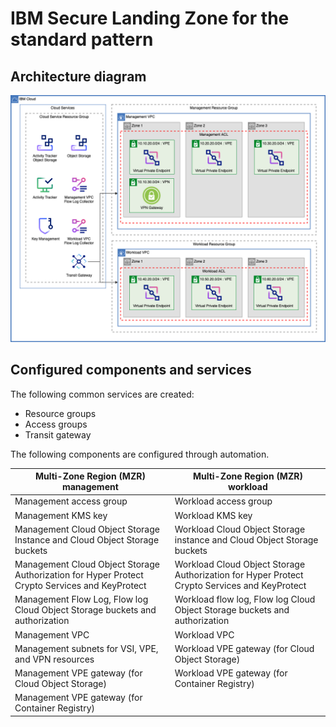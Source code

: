 # IBM Secure Landing Zone for the standard pattern

## Architecture diagram

![Standard pattern architecture diagram](../images/patterns/standard-pattern.png)

## Configured components and services

The following common services are created:

- Resource groups
- Access groups
- Transit gateway

The following components are configured through automation.

| Multi-Zone Region (MZR) management | Multi-Zone Region (MZR) workload |
|---|---|
| Management access group | Workload access group |
| Management KMS key | Workload KMS key |
| Management Cloud Object Storage Instance and Cloud Object Storage buckets | Workload Cloud Object Storage instance and Cloud Object Storage buckets |
| Management Cloud Object Storage Authorization for Hyper Protect Crypto Services and KeyProtect | Workload Cloud Object Storage Authorization for Hyper Protect Crypto Services and KeyProtect |
| Management Flow Log, Flow log Cloud Object Storage buckets and authorization | Workload flow log, Flow log Cloud Object Storage buckets and authorization |
| Management VPC | Workload VPC |
| Management subnets for VSI, VPE, and VPN resources | Workload VPE gateway (for Cloud Object Storage) |
| Management VPE gateway (for Cloud Object Storage) | Workload VPE gateway (for Container Registry) |
| Management VPE gateway (for Container Registry) |  |

